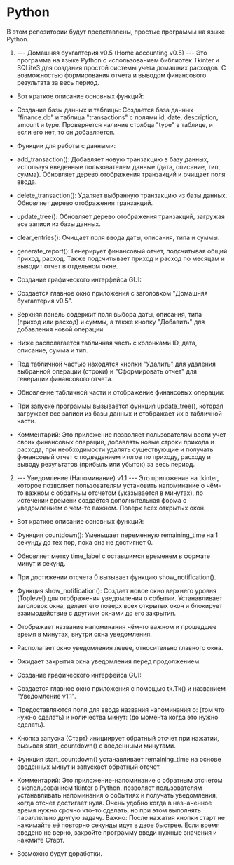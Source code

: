 # Python

В этом репозитории будут представлены, простые программы на языке Python.
1. --- Домашняя бухгалтерия v0.5 (Home accounting v0.5) ---
Это программа на языке Python с использованием библиотек Tkinter и SQLite3 для создания простой системы учета домашних расходов. С возможностью формирования отчета и выводом финансового результата за весь период. 
- Вот краткое описание основных функций:
- Создание базы данных и таблицы:
Создается база данных "finance.db" и таблица "transactions" с полями id, date, description, amount и type.
Проверяется наличие столбца "type" в таблице, и если его нет, то он добавляется.
- Функции для работы с данными:

- add_transaction(): Добавляет новую транзакцию в базу данных, используя введенные пользователем данные (дата, описание, тип, сумма). Обновляет дерево отображения транзакций и очищает поля ввода.

- delete_transaction(): Удаляет выбранную транзакцию из базы данных. Обновляет дерево отображения транзакций.

- update_tree(): Обновляет дерево отображения транзакций, загружая все записи из базы данных.

- clear_entries(): Очищает поля ввода даты, описания, типа и суммы.

- generate_report(): Генерирует финансовый отчет, подсчитывая общий приход, расход. Также подсчитывает приход и расход по месяцам и выводит отчет в отдельном окне.

- Создание графического интерфейса GUI:

- Создается главное окно приложения с заголовком "Домашняя бухгалтерия v0.5".

- Верхняя панель содержит поля выбора даты, описания, типа (приход или расход) и суммы, а также кнопку "Добавить" для добавления новой операции.

- Ниже располагается табличная часть с колонками ID, дата, описание, сумма и тип.

- Под табличной частью находятся кнопки "Удалить" для удаления выбранной операции (строки) и "Сформировать отчет" для генерации финансового отчета.

- Обновление табличной части и отображение финансовых операции:

- При запуске программы вызывается функция update_tree(), которая загружает все записи из базы данных и отображает их в табличной части.

- Комментарий: Это приложение позволяет пользователям вести учет своих финансовых операций, добавлять новые строки прихода и расхода, при необходимости удалять существующие и получать финансовый отчет с подведением итогов по приходу, расходу и выводу результатов (прибыль или убыток) за весь период.

 2. --- Уведомление (Напоминание) v1.1 --- Это приложение на tkinter, которое позволяет пользователям установить напоминание о чём-то важном с обратным отсчетом (указывается в минутах), по истечении времени создаётся дополнительная форма с уведомлением о чем-то важном. Поверх всех открытых окон.
- Вот краткое описание основных функций:
 
- Функция countdown(): Уменьшает переменную remaining_time на 1 секунду до тех пор, пока она не достигнет 0.

- Обновляет метку time_label с оставшимся временем в формате минут и секунд.
 
- При достижении отсчета 0 вызывает функцию show_notification().
 
- Функция show_notification(): Создает новое окно верхнего уровня (Toplevel) для отображения уведомления о событии.
Устанавливает заголовок окна, делает его поверх всех открытых окон и блокирует взаимодействие с другими окнами до его закрытия.
 
- Отображает название напоминания чём-то важном и прошедшее время в минутах, внутри окна уведомления.

- Располагает окно уведомления левее, относительно главного окна.

- Ожидает закрытия окна уведомления перед продолжением.

- Создание графического интерфейса GUI:

- Создается главное окно приложения с помощью tk.Tk() и названием "Уведомление v1.1".
 
- Предоставляются поля для ввода названия напоминания о: (том что нужно сделать)  и количества минут: (до момента когда это нужно сделать).
 
- Кнопка запуска (Старт) инициирует обратный отсчет при нажатии, вызывая start_countdown() с введенными минутами.
 
- Функция start_countdown() устанавливает remaining_time на основе введенных минут и запускает обратный отсчет.
 
- Комментарий: Это приложение-напоминание с обратным отсчетом с использованием tkinter в Python, позволяет пользователям устанавливать напоминания о событиях и получать уведомления, когда отсчет достигает нуля. Очень удобно когда в назначенное время нужно срочно что-то сделать, но при этом выполнять параллельно другую задачу. Важно: После нажатия кнопки старт не нажимайте её повторно секунды идут в двое быстрее. Если время введено не верно, закройте программу введи нужные значения и нажмите Старт.
- Возможно будут доработки.